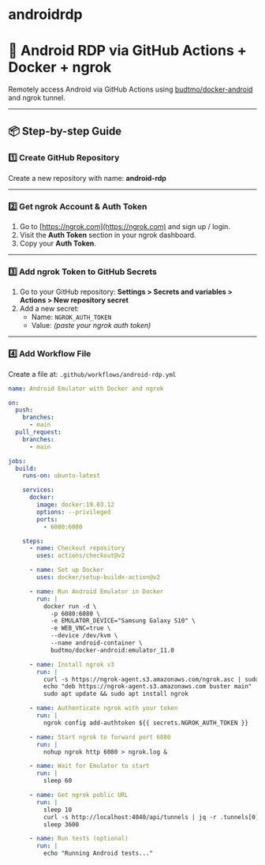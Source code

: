 # androidrdp
# 🚀 Android RDP via GitHub Actions + Docker + ngrok

Remotely access Android via GitHub Actions using [budtmo/docker-android](https://github.com/budtmo/docker-android) and ngrok tunnel.

---

## 📦 Step-by-step Guide

### 1️⃣ Create GitHub Repository

Create a new repository with name: **android-rdp**

---

### 2️⃣ Get ngrok Account & Auth Token

1. Go to [https://ngrok.com](https://ngrok.com) and sign up / login.
2. Visit the **Auth Token** section in your ngrok dashboard.
3. Copy your **Auth Token**.

---

### 3️⃣ Add ngrok Token to GitHub Secrets

1. Go to your GitHub repository: **Settings > Secrets and variables > Actions > New repository secret**
2. Add a new secret:
   - Name: `NGROK_AUTH_TOKEN`
   - Value: *(paste your ngrok auth token)*

---

### 4️⃣ Add Workflow File

Create a file at: `.github/workflows/android-rdp.yml`

```yaml
name: Android Emulator with Docker and ngrok

on:
  push:
    branches:
      - main
  pull_request:
    branches:
      - main

jobs:
  build:
    runs-on: ubuntu-latest

    services:
      docker:
        image: docker:19.03.12
        options: --privileged
        ports:
          - 6080:6080

    steps:
      - name: Checkout repository
        uses: actions/checkout@v2

      - name: Set up Docker
        uses: docker/setup-buildx-action@v2

      - name: Run Android Emulator in Docker
        run: |
          docker run -d \
            -p 6080:6080 \
            -e EMULATOR_DEVICE="Samsung Galaxy S10" \
            -e WEB_VNC=true \
            --device /dev/kvm \
            --name android-container \
            budtmo/docker-android:emulator_11.0

      - name: Install ngrok v3
        run: |
          curl -s https://ngrok-agent.s3.amazonaws.com/ngrok.asc | sudo tee /etc/apt/trusted.gpg.d/ngrok.asc >/dev/null
          echo "deb https://ngrok-agent.s3.amazonaws.com buster main" | sudo tee /etc/apt/sources.list.d/ngrok.list
          sudo apt update && sudo apt install ngrok

      - name: Authenticate ngrok with your token
        run: |
          ngrok config add-authtoken ${{ secrets.NGROK_AUTH_TOKEN }}

      - name: Start ngrok to forward port 6080
        run: |
          nohup ngrok http 6080 > ngrok.log &

      - name: Wait for Emulator to start
        run: |
          sleep 60

      - name: Get ngrok public URL
        run: |
          sleep 10
          curl -s http://localhost:4040/api/tunnels | jq -r .tunnels[0].public_url
          sleep 3600

      - name: Run tests (optional)
        run: |
          echo "Running Android tests..."
